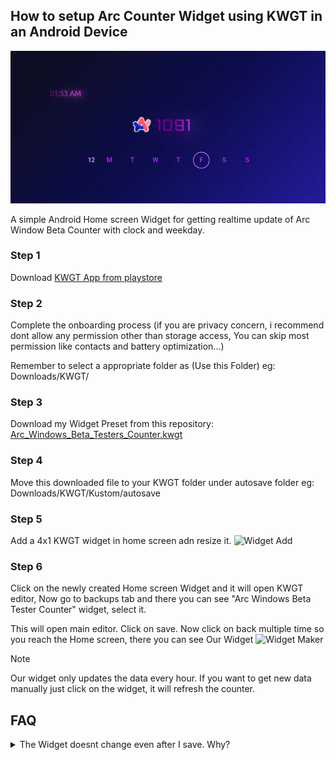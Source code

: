 ## How to setup Arc Counter Widget using KWGT in an Android Device

![Arc Widget](./assets/Arc_Windows_Beta_Testers_Counter_.kwgt.png)

A simple Android Home screen Widget for getting realtime update of Arc Window Beta Counter with clock and weekday.

### Step 1

Download [KWGT App from playstore](https://play.google.com/store/apps/details?id=org.kustom.widget&hl=en&gl=US)

### Step 2

Complete the onboarding process
(if you are privacy concern, i recommend dont allow any permission other than storage access, You can skip most permission like contacts and battery optimization...)

Remember to select a appropriate folder as (Use this Folder)
eg: Downloads/KWGT/

### Step 3

Download my Widget Preset from this repository: [Arc_Windows_Beta_Testers_Counter.kwgt](./widgets/Arc_Windows_Beta_Testers_Counter.kwgt)

### Step 4

Move this downloaded file to your KWGT folder under autosave folder
eg: Downloads/KWGT/Kustom/autosave

### Step 5

Add a 4x1 KWGT widget in home screen adn resize it.
![Widget Add](./assets/widget-add.gif)

### Step 6

Click on the newly created Home screen Widget and it will open KWGT editor, Now go to backups tab and there you can see "Arc Windows Beta Tester Counter" widget, select it.

This will open main editor. Click on save. Now click on back multiple time so you reach the Home screen, there you can see Our Widget
![Widget Maker](./assets/widget-maker.gif)

> [!NOTE]
> Our widget only updates the data every hour. If you want to get new data manually just click on the widget, it will refresh the counter.

## FAQ

<details>
<summary>The Widget doesnt change even after I save. Why?</summary>
This might be a common error on KWGT. You can solve that by again clicking on the Wiget and do the <a href="#step-6">Step 6</a> again 
</details>
